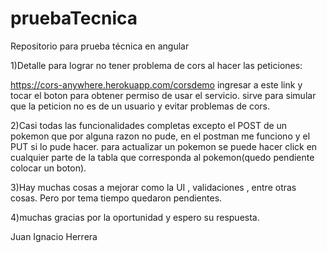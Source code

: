 # pruebaTecnica
Repositorio para prueba técnica en angular



1)Detalle para lograr no tener problema de cors al hacer las peticiones:

https://cors-anywhere.herokuapp.com/corsdemo ingresar a este link y tocar el boton para obtener permiso de usar el servicio.
sirve para simular que la peticion no es de un usuario y evitar problemas de cors.

2)Casi todas las funcionalidades completas excepto el POST de un pokemon que por alguna razon no pude, en el postman me funciono y el PUT si lo pude hacer.
para actualizar un pokemon se puede hacer click en cualquier parte de la tabla que corresponda al pokemon(quedo pendiente colocar un boton).

3)Hay muchas cosas a mejorar como la UI , validaciones , entre otras cosas. Pero por tema tiempo quedaron pendientes.

4)muchas gracias por la oportunidad y espero su respuesta.

Juan Ignacio Herrera
